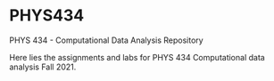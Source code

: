 # PHYS434
PHYS 434 - Computational Data Analysis Repository


Here lies the assignments and labs for PHYS 434 Computational data analysis Fall 2021.
